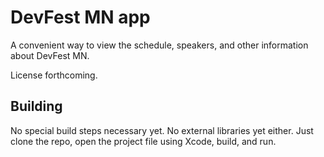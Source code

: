 # DevFest MN app

A convenient way to view the schedule, speakers, and other information about
DevFest MN.

License forthcoming.

## Building

No special build steps necessary yet. No external libraries yet either. Just clone the repo, open the project file using Xcode, build, and run.

